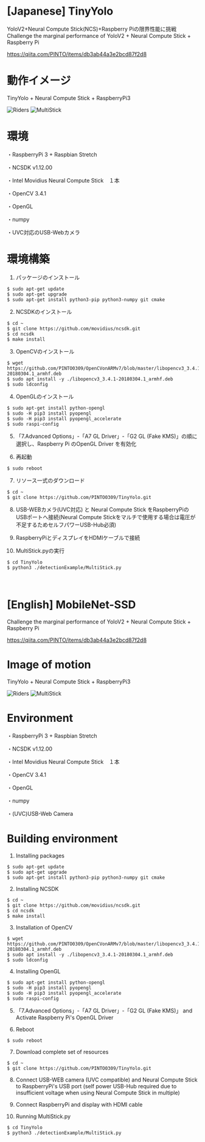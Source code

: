 # [Japanese] TinyYolo
YoloV2+Neural Compute Stick(NCS)+Raspberry Piの限界性能に挑戦　Challenge the marginal performance of YoloV2 + Neural Compute Stick + Raspberry Pi

https://qiita.com/PINTO/items/db3ab44a3e2bcd87f2d8

# 動作イメージ
TinyYolo + Neural Compute Stick + RaspberryPi3

![Riders](https://github.com/PINTO0309/TinyYolo/blob/master/media/Riders.gif)  ![MultiStick](https://github.com/PINTO0309/MobileNet-SSD/blob/master/media/MultiStick.jpeg)
# 環境
・RaspberryPi 3 + Raspbian Stretch

・NCSDK v1.12.00

・Intel Movidius Neural Compute Stick　１本

・OpenCV 3.4.1

・OpenGL

・numpy

・UVC対応のUSB-Webカメラ


# 環境構築
1. パッケージのインストール
```
$ sudo apt-get update
$ sudo apt-get upgrade
$ sudo apt-get install python3-pip python3-numpy git cmake
```
2. NCSDKのインストール
```
$ cd ~
$ git clone https://github.com/movidius/ncsdk.git
$ cd ncsdk
$ make install
```
3. OpenCVのインストール
```
$ wget https://github.com/PINTO0309/OpenCVonARMv7/blob/master/libopencv3_3.4.1-20180304.1_armhf.deb
$ sudo apt install -y ./libopencv3_3.4.1-20180304.1_armhf.deb
$ sudo ldconfig
```
4. OpenGLのインストール
```
$ sudo apt-get install python-opengl
$ sudo -H pip3 install pyopengl
$ sudo -H pip3 install pyopengl_accelerate
$ sudo raspi-config
```
5. 「7.Advanced Options」-「A7 GL Driver」-「G2 GL (Fake KMS)」の順に選択し、Raspberry Pi のOpenGL Driver を有効化

6. 再起動
```
$ sudo reboot
```
7. リソース一式のダウンロード
```
$ cd ~
$ git clone https://github.com/PINTO0309/TinyYolo.git
```
8. USB-WEBカメラ(UVC対応) と Neural Compute Stick をRaspberryPiのUSBポートへ接続(Neural Compute Stickをマルチで使用する場合は電圧が不足するためセルフパワーUSB-Hub必須)

9. RaspberryPiとディスプレイをHDMIケーブルで接続

10. MultiStick.pyの実行
```
$ cd TinyYolo
$ python3 ./detectionExample/MultiStick.py
```

　
　
 
# [English] MobileNet-SSD
Challenge the marginal performance of YoloV2 + Neural Compute Stick + Raspberry Pi

https://qiita.com/PINTO/items/db3ab44a3e2bcd87f2d8

# Image of motion
TinyYolo + Neural Compute Stick + RaspberryPi3

![Riders](https://github.com/PINTO0309/TinyYolo/blob/master/media/Riders.gif)  ![MultiStick](https://github.com/PINTO0309/MobileNet-SSD/blob/master/media/MultiStick.jpeg)
# Environment
・RaspberryPi 3 + Raspbian Stretch

・NCSDK v1.12.00

・Intel Movidius Neural Compute Stick　１本

・OpenCV 3.4.1

・OpenGL

・numpy

・(UVC)USB-Web Camera


# Building environment
1. Installing packages
```
$ sudo apt-get update
$ sudo apt-get upgrade
$ sudo apt-get install python3-pip python3-numpy git cmake
```
2. Installing NCSDK
```
$ cd ~
$ git clone https://github.com/movidius/ncsdk.git
$ cd ncsdk
$ make install
```
3. Installation of OpenCV
```
$ wget https://github.com/PINTO0309/OpenCVonARMv7/blob/master/libopencv3_3.4.1-20180304.1_armhf.deb
$ sudo apt install -y ./libopencv3_3.4.1-20180304.1_armhf.deb
$ sudo ldconfig
```
4. Installing OpenGL
```
$ sudo apt-get install python-opengl
$ sudo -H pip3 install pyopengl
$ sudo -H pip3 install pyopengl_accelerate
$ sudo raspi-config
```
5. 「7.Advanced Options」-「A7 GL Driver」-「G2 GL (Fake KMS)」 and Activate Raspberry Pi's OpenGL Driver

6. Reboot
```
$ sudo reboot
```
7. Download complete set of resources
```
$ cd ~
$ git clone https://github.com/PINTO0309/TinyYolo.git
```
8. Connect USB-WEB camera (UVC compatible) and Neural Compute Stick to RaspberryPi's USB port (self power USB-Hub required due to insufficient voltage when using Neural Compute Stick in multiple)

9. Connect RaspberryPi and display with HDMI cable

10. Running MultiStick.py
```
$ cd TinyYolo
$ python3 ./detectionExample/MultiStick.py
```
